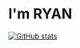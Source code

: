 # I'm RYAN
[![ GitHub stats](https://github-readme-stats.vercel.app/api?ryanyangtaoyuan)](https://github.com/anuraghazra/github-readme-stats)
